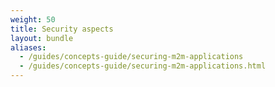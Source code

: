 ```yaml
---
weight: 50
title: Security aspects
layout: bundle
aliases:
  - /guides/concepts-guide/securing-m2m-applications
  - /guides/concepts-guide/securing-m2m-applications.html
---
```


